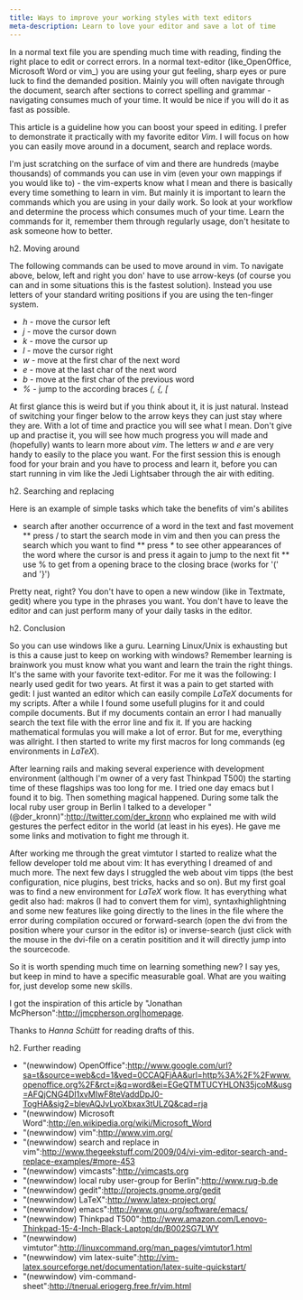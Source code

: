 ```yaml
---
title: Ways to improve your working styles with text editors
meta-description: Learn to love your editor and save a lot of time
---
```


In a normal text file you are spending much time with reading, finding the right place to edit or correct errors. In a normal text-editor (like_OpenOffice, Microsoft Word or vim_) you are using your gut feeling, sharp eyes or pure luck to find the demanded position. Mainly you will often navigate through the document, search after sections to correct spelling and grammar - navigating consumes much of your time. It would be nice if you will do it as fast as possible.

This article is a guideline how you can boost your speed in editing. I prefer to demonstrate it practically with my favorite editor *Vim*. I will focus on how you can easily move around in a document, search and replace words.

I'm just scratching on the surface of vim and there are hundreds (maybe thousands) of commands you can use in vim (even your own mappings if you would like to) - the vim-experts know what I mean and there is basically every time something to learn in vim.  But mainly it is important to learn the commands which you are using in your daily work. So look at your workflow and determine the process which consumes much of your time. Learn the commands for it, remember them through regularly usage, don't hesitate to ask someone how to better.

h2. Moving around

The following commands can be used to move around in vim. To navigate above, below, left and right you don' have to use arrow-keys (of course you can and in some situations this is the fastest solution). Instead you use letters of your standard writing positions if you are using the ten-finger system.

* *h -* move the cursor left
* *j -* move the cursor down
* *k -* move the cursor up
* *l -* move the cursor right
* *w -* move at the first char of the next word
* *e -* move at the last char of the next word
* *b -* move at the first char of the previous word
* *% -* jump to the according braces _(, {, [_

At first glance this is weird but if you think about it, it is just natural. Instead of switching your finger below to the arrow keys they can just stay where they are. With a lot of time and practice you will see what I mean. Don't give up and practise it, you will see how much progress you will made and (hopefully) wants to learn more about *vim*. The letters *w* and *e* are very handy to easily to the place you want. For the first session this is enough food for your brain and you have to process and learn it, before you can start running in vim like the Jedi Lightsaber through the air with editing.


h2. Searching and replacing

Here is an example of simple tasks which take the benefits of vim's abilites

* search after another occurrence of a word in the text and fast movement
** press / to start the search mode in vim and then you can press the search which you want to find
** press _*_ to see other appearances of the word where the cursor is and press it again to jump to the next fit
** use % to get from a opening brace to the closing brace (works for '(' and '}')

Pretty neat, right? You don't have to open a new window (like in Textmate, gedit) where you type in the phrases you want. You don't have to leave the editor and can just perform many of your daily tasks in the editor.


h2. Conclusion

So you can use windows like a guru. Learning Linux/Unix is exhausting but is this a cause just to keep on working with windows? Remember learning is brainwork you must know what you want and learn the train the right things. It's the same with your favorite text-editor. For me it was the following: I nearly used gedit for two years. At first it was a pain to get started with gedit: I just wanted an editor which can easily compile _LaTeX_ documents for my scripts. After a while I found some usefull plugins for it and could compile documents. But if my documents contain an error I had manually search the text file with the error line and fix it. If you are hacking mathematical formulas you will make a lot of error. But for me, everything was allright. I then started to write my first macros for long commands (eg environments in _LaTeX_).

After learning rails and making several experience with development environment (although I'm owner of a very fast Thinkpad T500) the starting time of these flagships was too long for me. I tried one day emacs but I found it to big. Then something magical happened. During some talk the local ruby user group in Berlin I talked to a developer "(@der_kronn)":http://twitter.com/der_kronn who explained me with wild gestures the perfect editor in the world (at least in his eyes). He gave me some links and motivation to fight me through it.

After working me through the great vimtutor I started to realize what the fellow developer told me about vim: It has everything I dreamed of and much more. The next few days I struggled the web about vim tipps (the best configuration, nice plugins, best tricks, hacks and so on). But my first goal was to find a new environment for _LaTeX_ work flow. It has everything what gedit also had: makros (I had to convert them for vim), syntaxhighlightning and some new features like going directly to the lines in the file where the error during compilation occured or forward-search (open the dvi from the position where your cursor in the editor is) or inverse-search (just click with the mouse in the dvi-file on a ceratin positition and it will directly jump into the sourcecode.

So it is worth spending much time on learning something new? I say yes, but keep in mind to have a specific measurable goal. What are you waiting for, just develop some new skills.

I got the inspiration of this article by "Jonathan McPherson":http://jmcpherson.org|homepage.

Thanks to *Hanna Schütt* for reading drafts of this.


h2. Further reading

* "(newwindow) OpenOffice":http://www.google.com/url?sa=t&source=web&cd=1&ved=0CCAQFjAA&url=http%3A%2F%2Fwww.openoffice.org%2F&rct=j&q=word&ei=EGeQTMTUCYHLON35jcoM&usg=AFQjCNG4DI1xvMIwF8teVaddDpJ0-TogHA&sig2=blevAQJvLyoXbxax3tULZQ&cad=rja
* "(newwindow) Microsoft Word":http://en.wikipedia.org/wiki/Microsoft_Word
* "(newwindow) vim":http://www.vim.org/
* "(newwindow) search and replace in vim":http://www.thegeekstuff.com/2009/04/vi-vim-editor-search-and-replace-examples/#more-453
* "(newwindow) vimcasts":http://vimcasts.org
* "(newwindow) local ruby user-group for Berlin":http://www.rug-b.de
* "(newwindow) gedit":http://projects.gnome.org/gedit
* "(newwindow) LaTeX":http://www.latex-project.org/
* "(newwindow) emacs":http://www.gnu.org/software/emacs/
* "(newwindow) Thinkpad T500":http://www.amazon.com/Lenovo-Thinkpad-15-4-Inch-Black-Laptop/dp/B002SG7LWY
* "(newwindow) vimtutor":http://linuxcommand.org/man_pages/vimtutor1.html
* "(newwindow) vim latex-suite":http://vim-latex.sourceforge.net/documentation/latex-suite-quickstart/
* "(newwindow) vim-command-sheet":http://tnerual.eriogerg.free.fr/vim.html

